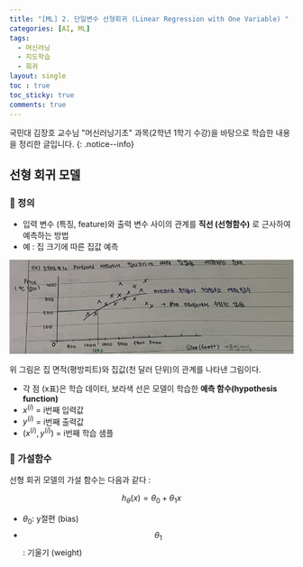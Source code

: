 ```yaml
---
title: "[ML] 2. 단일변수 선형회귀 (Linear Regression with One Variable) "
categories: [AI, ML]
tags:
  - 머신러닝
  - 지도학습
  - 회귀
layout: single
toc : true
toc_sticky: true
comments: true
---
```


국민대 김장호 교수님 "머신러닝기초" 과목(2학년 1학기 수강)을 바탕으로 학습한 내용을 정리한 글입니다.
{: .notice--info}


## 선형 회귀 모델
### 🐾 정의
- 입력 변수 (특징, feature)와 출력 변수 사이의 관계를 **직선 (선형함수)** 로 근사하여 예측하는 방법
- 예 : 집 크기에 따른 집값 예측 



![linear regression graph](/assets/images/linear_regression_example.png)  

위 그림은 집 면적(평방피트)와 집값(천 달러 단위)의 관계를 나타낸 그림이다. 
- 각 점 (x표)은 학습 데이터, 보라색 선은 모델이 학습한 **예측 함수(hypothesis function)**
- $x^{(i)}$ = i번째 입력값 
- $y^{(i)}$ = i번째 출력값 
- $(x^{(i)}, y^{(i)})$ = i번째 학습 샘플


### 🐾 가설함수
선형 회귀 모델의 가설 함수는 다음과 같다 :

$$
h_\theta(x) = \theta_0 + \theta_1 x
$$

- $\theta_0$: y절편 (bias)  
- $$\theta_1$$: 기울기 (weight)  
